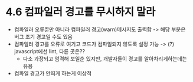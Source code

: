 # 4.6 컴파일러 경고를 무시하지 말라
- 컴파일러 오류뿐만 아니라 컴파일러 경고(warn)메시지도 출력함 -> 해당 부분은 버그 조기 경고일 수도 있음
- 컴파일러 경고를 오류로 여기고 코드가 컴파일되지 않도록 설정 가능 -> (?) javascript에선 lint, 다른 곳은??
  - 다소 과장되고 엄격해 보일순 있지만, 개발자들이 경고를 알아차리게하는데는 유용
- 컴파일 경고가 안띄게 하는게 이상적